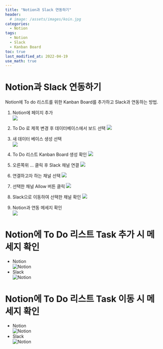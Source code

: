 ```yaml
---
title: "Notion과 Slack 연동하기"
header:
  # image: /assets/images/koin.jpg
categories:
  - Notion
tags:
  - Notion
  - Slack
  - Kanban Board
toc: true
last_modified_at: 2022-04-19
use_math: true
---
```

# Notion과 Slack 연동하기
Notion에 To do 리스트를 위한 Kanban Board를 추가하고 Slack과 연동하는 방법.

1. Notion에 페이지 추가   
![](https://user-images.githubusercontent.com/60498900/163899994-3752ccb7-3159-4838-9035-fb0ad6684650.png)

2. To Do 로 제목 변경 후 데이터베이스에서 보드 선택
![](https://user-images.githubusercontent.com/60498900/163899999-81355f31-57aa-4ed1-b0b0-cc6189ef4d89.png)

3. 새 데이터 베이스 생성 선택   
![](https://user-images.githubusercontent.com/60498900/163900004-5fc5a76b-5b54-47b8-9f42-3165d34a4a59.png)

4. To Do 리스트 Kanban Board 생성 확인
![](https://user-images.githubusercontent.com/60498900/163902145-14d74ecd-b18e-4d76-aaf8-08f04eeac2db.png)

5. 오른쪽위 ... 클릭 후 Slack 채널 연결
![](https://user-images.githubusercontent.com/60498900/163900025-5a5ce775-5b73-4003-9a83-2d80c4207fcb.png)

6. 연결하고자 하는 채널 선택
![](https://user-images.githubusercontent.com/60498900/163900045-cee277d3-b05e-4b8f-85d9-dbf789ecd706.png)

7. 선택한 채널 Allow 버튼 클릭
![](https://user-images.githubusercontent.com/60498900/163900135-d6d2cb0d-037b-4f04-943b-bc704d459769.png)

8. Slack으로 이동하여 선택한 채널 확인
![](https://user-images.githubusercontent.com/60498900/163900053-c73205f4-4ce4-4cf4-a2c4-cff627eb6ab0.png)

9. Notion과 연동 메세지 확인   
![](https://user-images.githubusercontent.com/60498900/163900155-2286cc89-c499-4567-919d-f4bab42b2f31.png)

# Notion에 To Do 리스트 Task 추가 시 메세지 확인
- Notion   
![Notion](https://user-images.githubusercontent.com/60498900/163900072-b3ae4f5b-fbff-4b46-944d-cd3e21673342.png)
- Slack   
![Notion](https://user-images.githubusercontent.com/60498900/163900077-b457d282-9976-403c-825f-49fd73576652.png)

# Notion에 To Do 리스트 Task 이동 시 메세지 확인
- Notion   
![Notion](https://user-images.githubusercontent.com/60498900/163900084-85c104aa-dab1-44f2-82d5-81021d50d01a.png)
- Slack   
![Notion](https://user-images.githubusercontent.com/60498900/163900097-0d174316-d70b-4ed6-8d73-3650c6c30d78.png)
